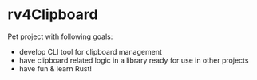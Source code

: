 # rv4Clipboard

Pet project with following goals:
- develop CLI tool for clipboard management
- have clipboard related logic in a library ready for use in other projects
- have fun & learn Rust!
